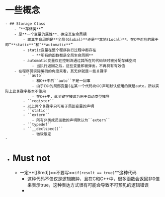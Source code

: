 # 一些概念
	- ## Storage Class
		- “**存储类**”
		- 是**一个变量的属性**，确定其生命周期
			- 即其生命周期是**全局(Global)**还是**本地(Local)**。在C中对应的属于即“**static**”和“**automatic**”
			- static变量在整个程序执行过程中都存在
				- **所有的函数都是全局生命周期**
			- automatic变量仅在控制流通过其所在的代码块时被分配存储空间
				- 当执行返回之后，这些变量即被弹出，不再具有有效值
		- 在程序员实际编码的角度来看，其无非就是一些关键字
			- ``auto``
				- 和C++中的``auto``不是一回事
				- 由于C中的局部变量(在某一个代码块中)声明默认使用的就是auto，所以实际上此关键字基本不使用
				- 在C++中，此关键字被改为用于自动类型推导
			- ``register``
			- 以上两个关键字只可用于局部变量的声明
			- ``static``
			- ``extern``
				- 所有非类成员函数的声明默认为``extern``
			- ``typedef``
			- ``__declspec()``
				- 微软限定
	-
- # Must not
	- 一定**[[$red]]==不要写==``if(result == true)``**这种代码
		- 这种代码不仅仅是逻辑臃肿，且在C和C++中，很多函数会返回非0值来表示true，这种表达方式很有可能会导致不可预见的逻辑错误
		-